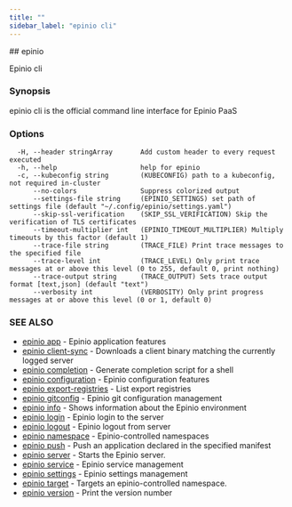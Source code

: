 ```yaml
---
title: ""
sidebar_label: "epinio cli"
---
```


<head>
  <link rel="canonical" href="https://docs.epinio.io/references/commands/cli/epinio"/>
</head>
## epinio

Epinio cli

### Synopsis

epinio cli is the official command line interface for Epinio PaaS 

### Options

```
  -H, --header stringArray       Add custom header to every request executed
  -h, --help                     help for epinio
  -c, --kubeconfig string        (KUBECONFIG) path to a kubeconfig, not required in-cluster
      --no-colors                Suppress colorized output
      --settings-file string     (EPINIO_SETTINGS) set path of settings file (default "~/.config/epinio/settings.yaml")
      --skip-ssl-verification    (SKIP_SSL_VERIFICATION) Skip the verification of TLS certificates
      --timeout-multiplier int   (EPINIO_TIMEOUT_MULTIPLIER) Multiply timeouts by this factor (default 1)
      --trace-file string        (TRACE_FILE) Print trace messages to the specified file
      --trace-level int          (TRACE_LEVEL) Only print trace messages at or above this level (0 to 255, default 0, print nothing)
      --trace-output string      (TRACE_OUTPUT) Sets trace output format [text,json] (default "text")
      --verbosity int            (VERBOSITY) Only print progress messages at or above this level (0 or 1, default 0)
```

### SEE ALSO

* [epinio app](./app/epinio_app.md)	 - Epinio application features
* [epinio client-sync](./epinio_client-sync.md)	 - Downloads a client binary matching the currently logged server
* [epinio completion](./epinio_completion.md)	 - Generate completion script for a shell
* [epinio configuration](./configuration/epinio_configuration.md)	 - Epinio configuration features
* [epinio export-registries](./epinio_export-registries.md)	 - List export registries
* [epinio gitconfig](./gitconfig/epinio_gitconfig.md)	 - Epinio git configuration management
* [epinio info](./epinio_info.md)	 - Shows information about the Epinio environment
* [epinio login](./epinio_login.md)	 - Epinio login to the server
* [epinio logout](./epinio_logout.md)	 - Epinio logout from server
* [epinio namespace](./namespace/epinio_namespace.md)	 - Epinio-controlled namespaces
* [epinio push](./epinio_push.md)	 - Push an application declared in the specified manifest
* [epinio server](./epinio_server.md)	 - Starts the Epinio server.
* [epinio service](./service/epinio_service.md)	 - Epinio service management
* [epinio settings](./settings/epinio_settings.md)	 - Epinio settings management
* [epinio target](./epinio_target.md)	 - Targets an epinio-controlled namespace.
* [epinio version](./epinio_version.md)	 - Print the version number

